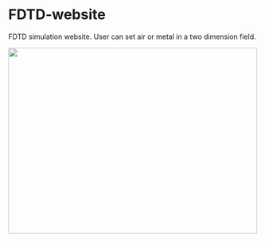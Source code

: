 # FDTD-website
FDTD simulation website. User can set air or metal in a two dimension field.


<img src="https://user-images.githubusercontent.com/34999008/215493816-5a02490c-796e-473f-94d2-dbaaa30feb12.gif"   width=500 height=375 >



